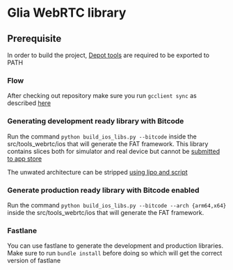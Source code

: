 # Glia WebRTC library

## Prerequisite

In order to build the project, [Depot tools](https://commondatastorage.googleapis.com/chrome-infra-docs/flat/depot_tools/docs/html/depot_tools_tutorial.html#_setting_up) are required to be exported to PATH

### Flow

After checking out repository make sure you run `gcclient sync` as described [here](https://webrtc.org/native-code/ios/)


### Generating development ready library with Bitcode

Run the command `python build_ios_libs.py --bitcode` inside the src/tools_webrtc/ios that will generate the FAT framework. This library contains slices both for simulator and real device but cannot be [submitted to app store](https://webrtc.org/native-code/ios/)

The unwated architecture can be stripped [using lipo and script](http://ikennd.ac/blog/2015/02/stripping-unwanted-architectures-from-dynamic-libraries-in-xcode/)


### Generate production ready library with Bitcode enabled

Run the command `python build_ios_libs.py --bitcode --arch {arm64,x64}` inside the src/tools_webrtc/ios that will generate the FAT framework.


### Fastlane

You can use fastlane to generate the development and production libraries. Make sure to run `bundle install` before doing so which will get the correct version of fastlane